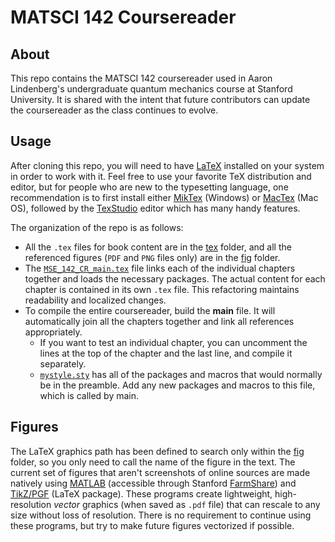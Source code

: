 # MATSCI 142 Coursereader

## About
This repo contains the MATSCI 142 coursereader used in Aaron Lindenberg's undergraduate quantum mechanics course at Stanford University. It is shared with the intent that future contributors can update the coursereader as the class continues to evolve.

## Usage
After cloning this repo, you will need to have [LaTeX]("http://www.latex-project.org/") installed on your system in order to work with it. Feel free to use your favorite TeX distribution and editor, but for people who are new to the typesetting language, one recommendation is to first install either [MikTex](https://miktex.org/) (Windows) or [MacTex](http://tug.org/mactex/) (Mac OS), followed by the [TexStudio](http://texstudio.sourceforge.net/) editor which has many handy features.

The organization of the repo is as follows:
* All the `.tex` files for book content are in the [tex](./tex/) folder, and all the referenced figures (`PDF` and `PNG` files only) are in the [fig](./fig/) folder.
* The [`MSE_142_CR_main.tex`](./tex/MSE_142_CR_main.tex) file links each of the individual chapters together and loads the necessary packages. The actual content for each chapter is contained in its own `.tex` file. This refactoring maintains readability and localized changes.
* To compile the entire coursereader, build the **main** file. It will automatically join all the chapters together and link all references appropriately.
    * If you want to test an individual chapter, you can uncomment the lines at the top of the chapter and the last line, and compile it separately.
    * [`mystyle.sty`](./tex/mystyle.sty) has all of the packages and macros that would normally be in the preamble. Add any new packages and macros to this file, which is called by main.

## Figures
The LaTeX graphics path has been defined to search only within the [fig](./fig/) folder, so you only need to call the name of the figure in the text. The current set of figures that aren't screenshots of online sources are made natively using [MATLAB](https://www.mathworks.com/products/matlab.html) (accessible through Stanford [FarmShare](https://web.stanford.edu/group/farmshare/cgi-bin/wiki/index.php/MATLAB)) and [TikZ/PGF](http://www.texample.net/tikz/) (LaTeX package). These programs create lightweight, high-resolution *vector* graphics (when saved as `.pdf` file) that can rescale to any size without loss of resolution. There is no requirement to continue using these programs, but try to make future figures vectorized if possible.